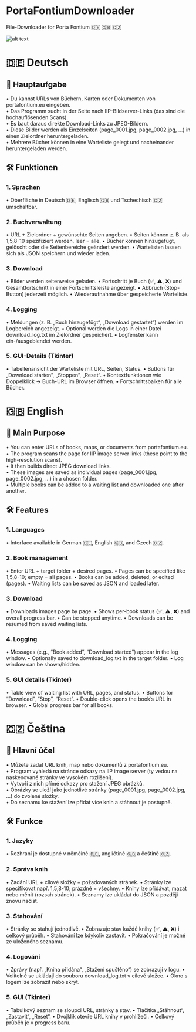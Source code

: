 # PortaFontiumDownloader
File-Downloader for Porta Fontium 🇩🇪 🇬🇧 🇨🇿

![alt text](https://github.com/Umzagie/PortaFontiumDownloader/blob/main/pfdownloader.png?raw=true)

# 🇩🇪 Deutsch

## 🔑 Hauptaufgabe

•	  Du kannst URLs von Büchern, Karten oder Dokumenten von portafontium.eu eingeben.  
•	  Das Programm sucht in der Seite nach IIP-Bildserver-Links (das sind die hochauflösenden Scans).  
•	  Es baut daraus direkte Download-Links zu JPEG-Bildern.  
•	  Diese Bilder werden als Einzelseiten (page_0001.jpg, page_0002.jpg, …) in einen Zielordner heruntergeladen.  
•	  Mehrere Bücher können in eine Warteliste gelegt und nacheinander heruntergeladen werden.  

## 🛠️ Funktionen
### 1.	Sprachen
•	 Oberfläche in Deutsch 🇩🇪, Englisch 🇬🇧 und Tschechisch 🇨🇿 umschaltbar.
### 2.	Buchverwaltung
•	 URL + Zielordner + gewünschte Seiten angeben.
•	 Seiten können z. B. als 1,5,8-10 spezifiziert werden, leer = alle.
•	 Bücher können hinzugefügt, gelöscht oder die Seitenbereiche geändert werden.
•	 Wartelisten lassen sich als JSON speichern und wieder laden.
### 3.	Download
•	 Bilder werden seitenweise geladen.
•	 Fortschritt je Buch (✅, ⚠️, ❌) und Gesamtfortschritt in einer Fortschrittsleiste angezeigt.
•	 Abbruch (Stop-Button) jederzeit möglich.
•	 Wiederaufnahme über gespeicherte Warteliste.
### 4.	Logging
•	 Meldungen (z. B. „Buch hinzugefügt“, „Download gestartet“) werden im Logbereich angezeigt.
•	 Optional werden die Logs in einer Datei download_log.txt im Zielordner gespeichert.
•	 Logfenster kann ein-/ausgeblendet werden.
### 5.	GUI-Details (Tkinter)
•	 Tabellenansicht der Warteliste mit URL, Seiten, Status.
•	 Buttons für „Download starten“, „Stoppen“, „Reset“.
•	 Kontextfunktionen wie Doppelklick → Buch-URL im Browser öffnen.
•	 Fortschrittsbalken für alle Bücher.

# 🇬🇧 English
## 🔑 Main Purpose
•	You can enter URLs of books, maps, or documents from portafontium.eu.  
•	The program scans the page for IIP image server links (these point to the high-resolution scans).  
•	It then builds direct JPEG download links.  
•	These images are saved as individual pages (page_0001.jpg, page_0002.jpg, …) in a chosen folder.  
•	Multiple books can be added to a waiting list and downloaded one after another.  

## 🛠️ Features
### 1.	Languages
•	 Interface available in German 🇩🇪, English 🇬🇧, and Czech 🇨🇿.
### 2.	Book management
•	 Enter URL + target folder + desired pages.
•	 Pages can be specified like 1,5,8-10; empty = all pages.
•	 Books can be added, deleted, or edited (pages).
•	 Waiting lists can be saved as JSON and loaded later.
### 3.	Download
•	 Downloads images page by page.
•	 Shows per-book status (✅, ⚠️, ❌) and overall progress bar.
•	 Can be stopped anytime.
•	 Downloads can be resumed from saved waiting lists.
### 4.	Logging
•	 Messages (e.g., “Book added”, “Download started”) appear in the log window.
•	 Optionally saved to download_log.txt in the target folder.
•	 Log window can be shown/hidden.
### 5.	GUI details (Tkinter)
•	 Table view of waiting list with URL, pages, and status.
•	 Buttons for “Download”, “Stop”, “Reset”.
•	 Double-click opens the book’s URL in browser.
•	 Global progress bar for all books.

# 🇨🇿 Čeština
## 🔑 Hlavní účel
•	Můžete zadat URL knih, map nebo dokumentů z portafontium.eu.  
•	Program vyhledá na stránce odkazy na IIP image server (ty vedou na naskenované stránky ve vysokém rozlišení).  
•	Vytvoří z nich přímé odkazy pro stažení JPEG obrázků.  
•	Obrázky se uloží jako jednotlivé stránky (page_0001.jpg, page_0002.jpg, …) do zvolené složky.  
•	Do seznamu ke stažení lze přidat více knih a stáhnout je postupně.  

## 🛠️ Funkce
### 1.	Jazyky
•	 Rozhraní je dostupné v němčině 🇩🇪, angličtině 🇬🇧 a češtině 🇨🇿.
### 2.	Správa knih
•	 Zadání URL + cílové složky + požadovaných stránek.
•	 Stránky lze specifikovat např. 1,5,8-10; prázdné = všechny.
•	 Knihy lze přidávat, mazat nebo měnit (rozsah stránek).
•	 Seznamy lze ukládat do JSON a později znovu načíst.
### 3.	Stahování
•	 Stránky se stahují jednotlivě.
•	 Zobrazuje stav každé knihy (✅, ⚠️, ❌) i celkový průběh.
•	 Stahování lze kdykoliv zastavit.
•	 Pokračování je možné ze uloženého seznamu.
### 4.	Logování
•	 Zprávy (např. „Kniha přidána“, „Stažení spuštěno“) se zobrazují v logu.
•	 Volitelně se ukládají do souboru download_log.txt v cílové složce.
•	 Okno s logem lze zobrazit nebo skrýt.
### 5.	GUI (Tkinter)
•	 Tabulkový seznam se sloupci URL, stránky a stav.
•	 Tlačítka „Stáhnout“, „Zastavit“, „Reset“.
•	 Dvojklik otevře URL knihy v prohlížeči.
•	 Celkový průběh je v progress baru.
